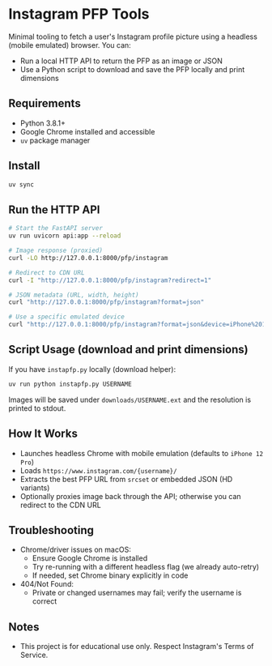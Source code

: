 # Instagram PFP Tools

Minimal tooling to fetch a user's Instagram profile picture using a headless (mobile emulated) browser. You can:
- Run a local HTTP API to return the PFP as an image or JSON
- Use a Python script to download and save the PFP locally and print dimensions

## Requirements
- Python 3.8.1+
- Google Chrome installed and accessible
- `uv` package manager

## Install
```bash
uv sync
```

## Run the HTTP API
```bash
# Start the FastAPI server
uv run uvicorn api:app --reload

# Image response (proxied)
curl -LO http://127.0.0.1:8000/pfp/instagram

# Redirect to CDN URL
curl -I "http://127.0.0.1:8000/pfp/instagram?redirect=1"

# JSON metadata (URL, width, height)
curl "http://127.0.0.1:8000/pfp/instagram?format=json"

# Use a specific emulated device
curl "http://127.0.0.1:8000/pfp/instagram?format=json&device=iPhone%2014%20Pro%20Max"
```

## Script Usage (download and print dimensions)
If you have `instapfp.py` locally (download helper):
```bash
uv run python instapfp.py USERNAME
```
Images will be saved under `downloads/USERNAME.ext` and the resolution is printed to stdout.

## How It Works
- Launches headless Chrome with mobile emulation (defaults to `iPhone 12 Pro`)
- Loads `https://www.instagram.com/{username}/`
- Extracts the best PFP URL from `srcset` or embedded JSON (HD variants)
- Optionally proxies image back through the API; otherwise you can redirect to the CDN URL

## Troubleshooting
- Chrome/driver issues on macOS:
  - Ensure Google Chrome is installed
  - Try re-running with a different headless flag (we already auto-retry)
  - If needed, set Chrome binary explicitly in code
- 404/Not Found:
  - Private or changed usernames may fail; verify the username is correct

## Notes
- This project is for educational use only. Respect Instagram's Terms of Service.